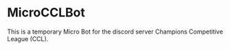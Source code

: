 # MicroCCLBot
This is a temporary Micro Bot for the discord server Champions Competitive League (CCL).
